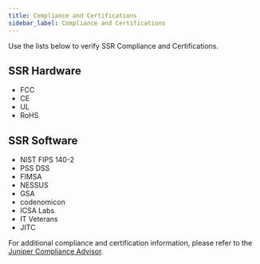 ```yaml
---
title: Compliance and Certifications 
sidebar_label: Compliance and Certifications
---
```


Use the lists below to verify SSR Compliance and Certifications.

## SSR Hardware

- FCC
- CE
- UL
- RoHS

## SSR Software

- NIST FIPS 140-2 
- PSS DSS 
- FIMSA 
- NESSUS 
- GSA 
- codenomicon 
- ICSA Labs  
- IT Veterans
- JITC

For additional compliance and certification information, please refer to the [Juniper Compliance Advisor](https://apps.juniper.net/compliance/common.html).